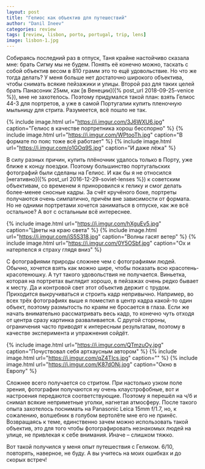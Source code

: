 ```yaml
---
layout: post
title: "Гелиос как объектив для путешествий"
author: "Danil Ineev"
categories: review
tags: [review, lisbon, porto, portugal, trip, lens]
image: lisbon-1.jpg
---
```


Собираясь последний раз в отпуск, Таня крайне настойчиво сказала мне: брать Сигму мы не будем. Понять её конечно можно, таскать с собой объектив весом в 810 грамм это то ещё удовольствие. Но что же тогда делать? У меня больше нет достаточно широкого объектива, чтобы снимать всякие пейзажики и улицы. Второй раз для таких целей брать Панасоник 25мм, как [в Венеции]({% post_url 2018-09-25-venice %}), мне не захотелось. Поэтому придумался такой план: взять Гелиос 44-3 для портретов, а уже в самой Португалии купить пленочную мыльницу для стрита. Разумеется, всё пошло не так.

{% include image.html url="https://i.imgur.com/3J6WXU6.jpg" caption="Гелиос в качестве портретника хорош бесспорно" %}
{% include image.html url="https://i.imgur.com/WPtooTh.jpg" caption="В формате по пояс тоже всё работает" %}
{% include image.html url="https://i.imgur.com/o1GOq9S.jpg" caption="И даже лёжа" %}


В силу разных причин, купить плёночник удалось только в Порту, уже ближе к концу поездки. Поэтому большинство португальских фотографий были сделаны на Гелиос. И как бы я не относился [негативно]({% post_url 2016-12-29-soviet-lenses %}) к советским объективам, со временем я приноровился к гелику и смог делать более-менее сносные кадры. За счёт кручёного боке, портреты получаются очень симпатично, причём вне зависимости от формата. Но не одними портретами хочется заниматься в отпуске, как же всё остальное? А вот с остальным всё интереснее.

{% include image.html url="https://i.imgur.com/hXguEv5.jpg" caption="Цветы на краю света" %}
{% include image.html url="https://i.imgur.com/iS5S318.jpg" caption="Волны гасят ветер" %}
{% include image.html url="https://i.imgur.com/0Y5OSbf.jpg" caption="Ох и натерпелся я страху глядя вниз" %}


С фотографиями природы сложнее чем с фотографиями людей. Обычно, хочется взять как можно шире, чтобы показать всю красотень-красотенюшку. А тут такого удовольствия не получается. Виньетка, которая на портретах выглядит хорошо, в пейзажах очень редко бывает к месту. Да и контровой свет этот объектив держит с трудом. Приходится выкручиваться и строить кадр непривычно. Например, во всех трёх фотографиях выше я поместил в центр кадра какой-то один объект, поэтому размытость по краям не бросается в глаза. Если же начать внимательно рассматривать весь кадр, то конечно чуть отходя от центра сразу картинка разваливается. С другой стороны, ограничения часто приводят к интересным результатам, поэтому в качестве эксперимента и упражнения сойдёт.

{% include image.html url="https://i.imgur.com/QTmzuOy.jpg" caption="Почуствовал себя артхаусным автором" %}
{% include image.html url="https://i.imgur.com/qZ4TIcs.jpg" caption="" %}
{% include image.html url="https://i.imgur.com/K87dONj.jpg" caption="Окно в Европу" %}

Сложнее всего получается со стритом. При настолько узком поле зрения, фотографии получаются ну очень клаустрофобные, вот и настроения передаются соответствующие. Поэтому я перешёл на ч/б и снимал всякие неприметные уголки, нагнетая атмосферу. После такого опыта захотелось поснимать на Panasonic Leica 15mm f/1.7, но, к сожалению, волшебник в голубом вертолёте мне его не принёс. Возвращаясь к теме, единственно зачем можно использовать такой объектив, это для того чтобы фотографировать незнакомых людей на улице, не привлекая к себе внимания. Иначе – слишком тяжко.

Вот такой получился у меня опыт путешествия с Геликом. 6/10, повторять, наверное, не буду. А вы учитесь на моих ошибках и до скорых встреч!